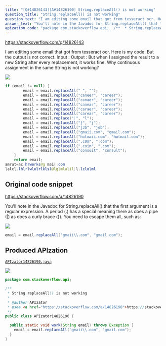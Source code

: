 ```yaml
---
title: "[Q#14826143][A#14826190] String.replaceAll() is not working"
question_title: "String.replaceAll() is not working"
question_text: "I am editing some email that got from tesseract ocr. Here is my code: But the output is not correct. Input : Output : But when I assigned the result to a new String after every replacement, it works fine. Why continuous assignment in the same String is not working?"
answer_text: "You'll note in the Javadoc for String.replaceAll() that the first argument is a regular expression. A period (.) has a special meaning there as does a pipe (|) as does a curly brace (}). You need to escape them all, such as:"
apization_code: "package com.stackoverflow.api;  /**  * String.replaceAll() is not working  *  * @author APIzator  * @see <a href=\"https://stackoverflow.com/a/14826190\">https://stackoverflow.com/a/14826190</a>  */ public class APIzator14826190 {    public static void work(String email) throws Exception {     email = email.replaceAll(\"gmaii\\\\.com\", \"gmail.com\");   } }"
---
```


https://stackoverflow.com/q/14826143

I am editing some email that got from tesseract ocr.
Here is my code:
But the output is not correct.
Input :
Output :
But when I assigned the result to a new String after every replacement, it works fine. Why continuous assignment in the same String is not working?


<div class="code-logo"><img src="/stackoverflow.png" /></div>

```java
if (email != null) {
        email = email.replaceAll(" ", "");
        email = email.replaceAll("caneer", "career");
        email = email.replaceAll("canaer", "career");
        email = email.replaceAll("canear", "career");
        email = email.replaceAll("caraer", "career");
        email = email.replaceAll("carear", "career");
        email = email.replace("|", "l");
        email = email.replaceAll("}", "j");
        email = email.replaceAll("j3b", "job");
        email = email.replaceAll("gmaii.com", "gmail.com");
        email = email.replaceAll("hotmaii.com", "hotmail.com");
        email = email.replaceAll(".c0m", ".com");
        email = email.replaceAll(".coin", ".com");
        email = email.replaceAll("consuit", "consult");
    }
    return email;
amrut=ac.hrworks@g mai|.com
lalcl.lhlrlwlolrlklsl@lglmlalil|l.lclolml
```


## Original code snippet

https://stackoverflow.com/a/14826190

You&#x27;ll note in the Javadoc for String.replaceAll() that the first argument is a regular expression.
A period (.) has a special meaning there as does a pipe (|) as does a curly brace (}). You need to escape them all, such as:

<div class="code-logo"><img src="/stackoverflow.png" /></div>

```java
email = email.replaceAll("gmaii\\.com", "gmail.com");
```

## Produced APIzation

[`APIzator14826190.java`](https://github.com/pasqualesalza/apization-temp/raw/main/data/search/APIzator14826190.java)

<div class="code-logo"><img src="/apizator.png" /></div>

```java
package com.stackoverflow.api;

/**
 * String.replaceAll() is not working
 *
 * @author APIzator
 * @see <a href="https://stackoverflow.com/a/14826190">https://stackoverflow.com/a/14826190</a>
 */
public class APIzator14826190 {

  public static void work(String email) throws Exception {
    email = email.replaceAll("gmaii\\.com", "gmail.com");
  }
}

```